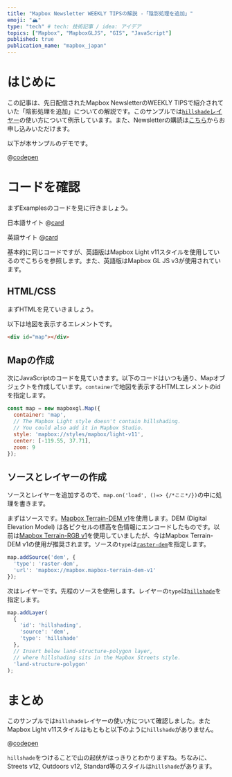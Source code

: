 ```yaml
---
title: "Mapbox Newsletter WEEKLY TIPSの解説 -「陰影処理を追加」"
emoji: "🏔️"
type: "tech" # tech: 技術記事 / idea: アイデア
topics: ["Mapbox", "MapboxGLJS", "GIS", "JavaScript"]
published: true
publication_name: "mapbox_japan"
---
```


# はじめに

この記事は、先日配信されたMapbox NewsletterのWEEKLY TIPSで紹介されていた「陰影処理を追加」についての解説です。このサンプルでは[`hillshade`レイヤー](https://docs.mapbox.com/style-spec/reference/layers#hillshade)の使い方について例示しています。また、Newsletterの購読は[こちら](https://www.mapbox.jp/blog?#:~:text=%E3%83%8B%E3%83%A5%E3%83%BC%E3%82%B9%E3%83%AC%E3%82%BF%E3%83%BC%E3%82%92%E8%B3%BC%E8%AA%AD)からお申し込みいただけます。

以下が本サンプルのデモです。

@[codepen](https://codepen.io/OttyLab/pen/ExzXVMp)


# コードを確認

まずExamplesのコードを見に行きましょう。

日本語サイト
@[card](https://docs.mapbox.com/jp/mapbox-gl-js/example/hillshade/)

英語サイト
@[card](https://docs.mapbox.com/mapbox-gl-js/example/hillshade/)

基本的に同じコードですが、英語版はMapbox Light v11スタイルを使用しているのでこちらを参照します。また、英語版はMapbox GL JS v3が使用されています。

## HTML/CSS

まずHTMLを見ていきましょう。

以下は地図を表示するエレメントです。

```HTML
<div id="map"></div>
```

## Mapの作成

次にJavaScriptのコードを見ていきます。以下のコードはいつも通り、Mapオブジェクトを作成しています。`container`で地図を表示するHTMLエレメントのidを指定します。

```JavaScript
const map = new mapboxgl.Map({
  container: 'map',
  // The Mapbox Light style doesn't contain hillshading.
  // You could also add it in Mapbox Studio.
  style: 'mapbox://styles/mapbox/light-v11',
  center: [-119.55, 37.71],
  zoom: 9
});
```

## ソースとレイヤーの作成

ソースとレイヤーを追加するので、`map.on('load', ()=> {/*ここ*/})`の中に処理を書きます。

まずはソースです。[Mapbox Terrain-DEM v1](https://docs.mapbox.com/data/tilesets/reference/mapbox-terrain-dem-v1/)を使用します。DEM (Digital Elevation Model) は各ピクセルの標高を色情報にエンコードしたものです。以前は[Mapbox Terrain-RGB v1](https://docs.mapbox.com/data/tilesets/reference/mapbox-terrain-rgb-v1/)を使用していましたが、今はMapbox Terrain-DEM v1の使用が推奨されます。ソースの`type`は[`raster-dem`](https://docs.mapbox.com/style-spec/reference/sources#raster-dem)を指定します。

```JavaScript
map.addSource('dem', {
  'type': 'raster-dem',
  'url': 'mapbox://mapbox.mapbox-terrain-dem-v1'
});
```

次はレイヤーです。先程のソースを使用します。レイヤーの`type`は[`hillshade`](https://docs.mapbox.com/style-spec/reference/layers#hillshade)を指定します。
```JavaScript
map.addLayer(
  {
    'id': 'hillshading',
    'source': 'dem',
    'type': 'hillshade'
  },
  // Insert below land-structure-polygon layer,
  // where hillshading sits in the Mapbox Streets style.
  'land-structure-polygon'
);
```

# まとめ

このサンプルでは`hillshade`レイヤーの使い方について確認しました。またMapbox Light v11スタイルはもともと以下のように`hillshade`がありません。

@[codepen](https://codepen.io/OttyLab/pen/abrwvxa)

`hillshade`をつけることで山の起伏がはっきりとわかりますね。ちなみに、Streets v12, Outdoors v12, Standard等のスタイルは`hillshade`があります。
